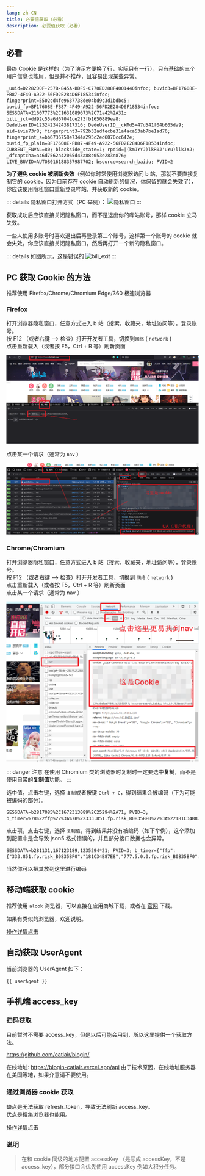 ```yaml
---
lang: zh-CN
title: 必要值获取（必看）
description: 必要值获取（必看）
---
```


## 必看

最终 Cookie 是这样的（为了演示方便换了行，实际只有一行），只有基础的三个用户信息也能用，但是并不推荐，且容易出现某些异常。

```text
_uuid=D2282D0F-257B-845A-BDF5-C770ED288F4001440infoc; buvid3=BF17608E-FB87-4F49-A922-56FD2E284D6F18534infoc;
fingerprint=5502cd4fe9637738de04bd9c3d1bdbc5;
buvid_fp=BF17608E-FB87-4F49-A922-56FD2E284D6F18534infoc;
SESSDATA=21607773%2C1631089673%2C71a42%2A31; bili_jct=dd92c55a6d67041ce2f3fb1650889ea8;
DedeUserID=12324234243817316; DedeUserID__ckMd5=47d541f04b605da9;
sid=ivie73r8; fingerprint3=792b32adfecbe31a4aca53ab7be1ad76;
fingerprint_s=bb6736758e7344a295c2ed6070cc642e;
buvid_fp_plain=BF17608E-FB87-4F49-A922-56FD2E284D6F18534infoc;
CURRENT_FNVAL=80; blackside_state=1; rpdid=|(kmJYYJ)lkR0J'uYu)llkJYJ; _dfcaptcha=a46d7562a42065d43a88c053e283e876;
LIVE_BUVID=AUTO8016188357987702; bsource=search_baidu; PVID=2
```

**为了避免 cookie 被刷新失效**（例如你时常使用浏览器访问 b 站，那就不要直接复制它的 cookie，因为目前存在 cookie 自动刷新的情况，你保留的就会失效了），你应该使用隐私窗口重新登录哔站，并获取新的 cookie。

::: details 隐私窗口打开方式（PC 举例）：
![隐私窗口](@imgs/br_ys.png)
:::

获取成功后应该直接关闭隐私窗口，而不是退出你的哔站账号，那样 cookie 立马失效。

一些人使用多账号时喜欢退出后再登录第二个账号，这样第一个账号的 cookie 就会失效。你应该直接关闭隐私窗口，然后再打开一个新的隐私窗口。

::: details 如图所示，这是错误的
![bili_exit](@imgs/bili_exit.png)
:::

## PC 获取 Cookie 的方法

推荐使用 Firefox/Chrome/Chromium Edge/360 极速浏览器

### Firefox

打开浏览器隐私窗口，任意方式进入 b 站（搜索，收藏夹，地址访问等），登录账号。  
按 F12 （或者右键 --> 检查）打开开发者工具，切换到`网络` ( `network` )  
点击重新载入（或者按 F5，Ctrl + R 等）刷新页面

![firefox-network](/images/firefox-network.png)

点击某一个请求（通常为 `nav` ）

![firefox-net-bnav](/images/firefox-net-bnav.png)

### Chrome/Chromium

打开浏览器隐私窗口，任意方式进入 b 站（搜索，收藏夹，地址访问等），登录账号。  
按 F12 （或者右键 --> 检查）打开开发者工具，切换到 `网络` ( `network` )  
点击重新载入（或者按 F5，Ctrl + R 等）刷新页面  
点击某一个请求（通常为 nav ）

![chrome-net-bnav](/images/chrome-net-bnav.png)

::: danger 注意
在使用 Chromium 类的浏览器时复制时一定要选中**复制**，而不是使用自带的**复制值**功能。
:::

选中值，点击右键，选择 `复制`或者按键 `Ctrl + C`，得到结果会被编码（下为可能被编码的部分）。

```
SESSDATA=b2817085%2C1672313089%2C25294%2A71; PVID=3; b_timer=%7B%22ffp%22%3A%7B%22333.851.fp.risk_B0835BF0%22%3A%22181C34B87E8%22%2C%22777.5.0.0.fp.risk_B0835BF0%22%3A%22181C352F104%22%7D%7D
```

点击项，点击右键，选择 `复制值`，得到结果并没有被编码（如下举例），这个添加到配置中是会导致 json5 格式错误的，并且部分接口数据也会异常。

```
SESSDATA=b281131,167123189,1235294*21; PVID=3; b_timer={"ffp":{"333.851.fp.risk_B0835BF0":"181C34B87E8","777.5.0.0.fp.risk_B0835BF0":"181C352F104"}}
```

当然你可以把其放到这里进行编码

<EncodeCookie></EncodeCookie>

## 移动端获取 cookie

推荐使用 `alook` 浏览器，可以直接在应用商城下载，或者在 [官网](https://www.alookweb.com/) 下载。

如果有类似的浏览器，欢迎说明。

[操作详情点击](./get_cookie_mobile.md)

## 自动获取 UserAgent

当前浏览器的 UserAgent 如下：

<code>{{ userAgent }}</code>

## 手机端 access_key

### 扫码获取

目前暂时不需要 access_key，但是以后可能会用到，所以这里提供一个获取方法。

<https://github.com/catlair/blogin/>

在线地址: <https://blogin-catlair.vercel.app/api> 由于技术原因，在线地址服务器在美国等地，如果介意请不要使用。

### 通过浏览器 cookie 获取

缺点是无法获取 refresh_token，导致无法刷新 access_key。  
优点是搜集浏览器也能用。

[操作详情点击](./get_access_key_pc.md)

### 说明

> 在和 cookie 同级的地方配置 accessKey （是写成 accessKey，不是 access_key），部分接口会优先使用 accessKey 例如大积分任务。

<script setup>
import { ref, onMounted } from "vue";

const userAgent = ref('');

onMounted(() => {
  userAgent.value = navigator.userAgent;
});
</script>
